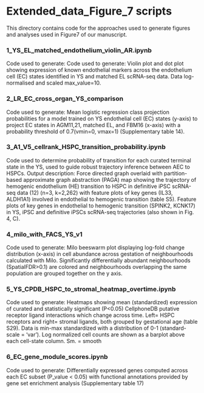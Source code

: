 # Extended_data_Figure_7 scripts
This directory contains code for the approaches used to generate figures and analyses used in Figure7 of our manuscript. 

### 1_YS_EL_matched_endothelium_violin_AR.ipynb
Code used to generate:
Code used to generate: Violin plot and dot plot showing expression of known endothelial markers across the endothelium cell (EC) states identified in YS and matched EL scRNA-seq data. Data log-normalised and scaled max_value=10.


### 2_LR_EC_cross_organ_YS_comparison
Code used to generate: Mean logistic regression class projection probabilities for a model trained on YS endothelial cell (EC) states (y-axis) to project EC states in AGM11,21, matched EL, and FBM16 (x-axis) with a probability threshold of 0.7(vmin=0, vmax=1) (Supplementary table 14).


### 3_A1_V5_cellrank_HSPC_transition_probability.ipynb
Code used to determine probability of transition for each curated terminal state in the YS, used to guide robust trajectory inference between AEC to HSPCs. Output description: Force directed graph overlaid with partition-based approximate graph abstraction (PAGA) map showing the trajectory of hemogenic endothelium (HE) transition to HSPC in definitive iPSC scRNA-seq data (12) (n=3, k=2,262) with feature plots of key genes (IL33, ALDH1A1) involved in endothelial to hemogenic transition (table S5). Feature plots of key genes in endothelial to hemogenic transition (SPINK2, KCNK17) in YS, iPSC and definitive iPSCs scRNA-seq trajectories (also shown in Fig. 4, C). 


### 4_milo_with_FACS_YS_v1
Code used to generate: Milo beeswarm plot displaying log-fold change distribution (x-axis) in cell abundance across gestation of neighbourhoods calculated with Milo. Significantly differentially abundant neighbourhoods (SpatialFDR>0.1) are colored and neighbourhoods overlapping the same population are grouped together on the y axis.

### 5_YS_CPDB_HSPC_to_stromal_heatmap_overtime.ipynb
Code used to generate: 
Heatmaps showing mean (standardized) expression of curated and statistically significant (P<0.05) CellphoneDB putative receptor ligand interactions which change across time. Left= HSPC receptors and right= stromal ligands, both grouped by gestational age (table S29). Data is min-max standardized with a distribution of 0-1 (standard-scale = ‘var’). Log normalized cell counts are shown as a barplot above each cell-state column. Sm. = smooth


### 6_EC_gene_module_scores.ipynb
Code used to generate: Differentially expressed genes computed across each EC subset (P_value < 0.05) with functional annotations provided by gene set enrichment analysis (Supplementary table 17)


